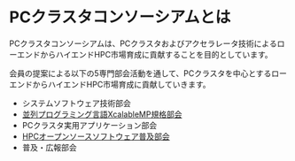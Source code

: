 
# PCクラスタコンソーシアムとは

PCクラスタコンソーシアムは、PCクラスタおよびアクセラレータ技術によるローエンドからハイエンドHPC市場育成に貢献することを目的としています。

会員の提案による以下の5専門部会活動を通して、PCクラスタを中心とするローエンドからハイエンドHPC市場育成に貢献していきます。

* システムソフトウェア技術部会
* [並列プログラミング言語XcalableMP規格部会](http://omni-compiler.org)
* PCクラスタ実用アプリケーション部会
* [HPCオープンソースソフトウェア普及部会](https://pccluster.github.io/HPC-OSS/)
* 普及・広報部会

